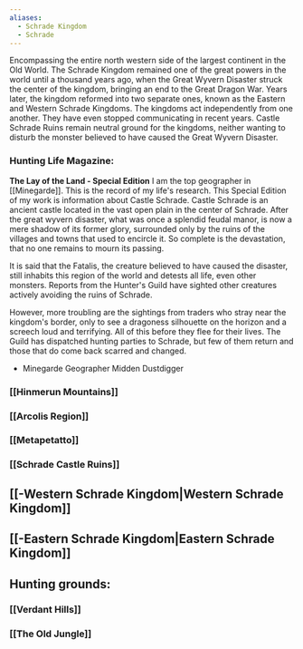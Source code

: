 ```yaml
---
aliases:
  - Schrade Kingdom
  - Schrade
---
```

Encompassing the entire north western side of the largest continent in the Old World. The Schrade Kingdom remained one of the great powers in the world until a thousand years ago, when the Great Wyvern Disaster struck the center of the kingdom, bringing an end to the Great Dragon War. Years later, the kingdom reformed into two separate ones, known as the Eastern and Western Schrade Kingdoms. The kingdoms act independently from one another. They have even stopped communicating in recent years. Castle Schrade Ruins remain neutral ground for the kingdoms, neither wanting to disturb the monster believed to have caused the Great Wyvern Disaster.

### Hunting Life Magazine:
**The Lay of the Land - Special Edition**
I am the top geographer in [[Minegarde]]. This is the record of my life's research. This Special Edition of my work is information about Castle Schrade. Castle Schrade is an ancient castle located in the vast open plain in the center of Schrade. After the great wyvern disaster, what was once a splendid feudal manor, is now a mere shadow of its former glory, surrounded only by the ruins of the villages and towns that used to encircle it. So complete is the devastation, that no one remains to mourn its passing.

It is said that the Fatalis, the creature believed to have caused the disaster, still inhabits this region of the world and detests all life, even other monsters. Reports from the Hunter's Guild have sighted other creatures actively avoiding the ruins of Schrade.

However, more troubling are the sightings from traders who stray near the kingdom's border, only to see a dragoness silhouette on the horizon and a screech loud and terrifying. All of this before they flee for their lives. The Guild has dispatched hunting parties to Schrade, but few of them return and those that do come back scarred and changed.
- Minegarde Geographer Midden Dustdigger

### [[Hinmerun Mountains]]
### [[Arcolis Region]]
### [[Metapetatto]]
### [[Schrade Castle Ruins]]


## [[-Western Schrade Kingdom|Western Schrade Kingdom]]

## [[-Eastern Schrade Kingdom|Eastern Schrade Kingdom]]




## Hunting grounds:

### [[Verdant Hills]]
### [[The Old Jungle]]


